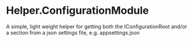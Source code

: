 # Helper.ConfigurationModule
A simple, light weight helper for getting both the IConfigurationRoot and/or a section from a json settings file, e.g. appsettings.json
